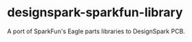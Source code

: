 designspark-sparkfun-library
============================

A port of SparkFun's Eagle parts libraries to DesignSpark PCB.

